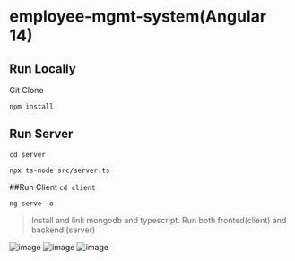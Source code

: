 # employee-mgmt-system(Angular 14)
## Run Locally
Git Clone

`npm install`

## Run Server
`cd server`

`npx ts-node src/server.ts`

##Run Client
`cd client`

`ng serve -o`
> Install and link mongodb and typescript.
> Run both fronted(client) and backend (server)

![image](https://user-images.githubusercontent.com/61587290/181094444-38bcea8e-2154-4c7a-84e2-47a33a23f7fc.png)
![image](https://user-images.githubusercontent.com/61587290/181094569-d6b82ade-91b8-419b-a45e-482c84626729.png)
![image](https://user-images.githubusercontent.com/61587290/181094750-d3f61660-e441-4118-97ad-77b8ba152a14.png)
